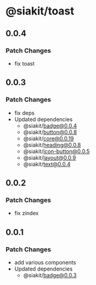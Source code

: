 # @siakit/toast

## 0.0.4

### Patch Changes

- fix toast

## 0.0.3

### Patch Changes

- fix deps
- Updated dependencies
  - @siakit/badge@0.0.4
  - @siakit/button@0.0.8
  - @siakit/core@0.0.19
  - @siakit/heading@0.0.8
  - @siakit/icon-button@0.0.5
  - @siakit/layout@0.0.9
  - @siakit/text@0.0.4

## 0.0.2

### Patch Changes

- fix zindex

## 0.0.1

### Patch Changes

- add various components
- Updated dependencies
  - @siakit/badge@0.0.3
